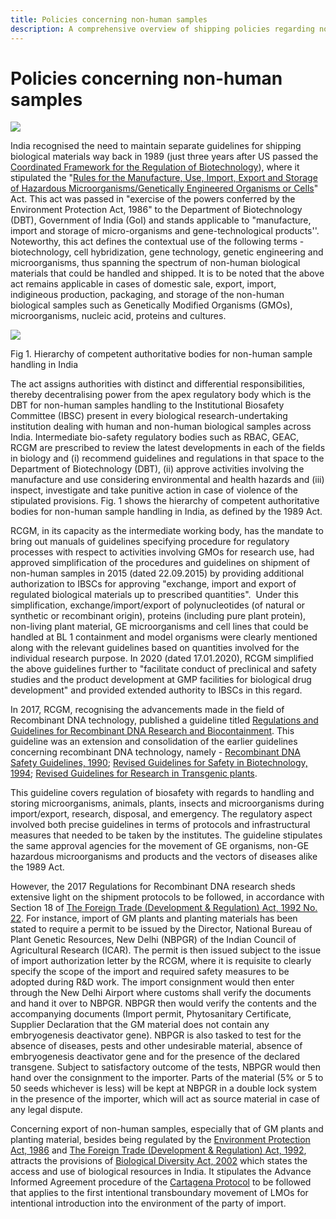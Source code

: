 ```yaml
---
title: Policies concerning non-human samples
description: A comprehensive overview of shipping policies regarding non-human samples in India, inclusive of genetically Modified Organisms, microorganisms, nucleic acids, proteins and cultures
---
```


# Policies concerning non-human samples

![](https://images.unsplash.com/photo-1585057638670-98226d968ee5?ixid=MnwxMjA3fDB8MHxwaG90by1wYWdlfHx8fGVufDB8fHx8&ixlib=rb-1.2.1&auto=format&fit=crop&w=2510&q=80)

India recognised the need to maintain separate guidelines for shipping biological materials way back in 1989 (just three years after US passed the [Coordinated Framework for the Regulation of Biotechnology](https://www.aphis.usda.gov/brs/fedregister/coordinated_framework.pdf)), where it stipulated the "[Rules for the Manufacture, Use, Import, Export and Storage of Hazardous Microorganisms/Genetically Engineered Organisms or Cells](https://ibkp.dbtindia.gov.in/DBT_Content_Test/CMS/Guidelines/20181115121526033_Rules-for-the-manufacture-use-import-export-and-storage-1989.pdf)" Act. This act was passed in "exercise of the powers conferred by the Environment Protection Act, 1986" to the Department of Biotechnology (DBT), Government of India (GoI) and stands applicable to "manufacture, import and storage of micro-organisms and gene-technological products''. Noteworthy, this act defines the contextual use of the following terms - biotechnology, cell hybridization, gene technology, genetic engineering and microorganisms, thus spanning the spectrum of non-human biological materials that could be handled and shipped. It is to be noted that the above act remains applicable in cases of domestic sale, export, import, indigineous production, packaging, and storage of the non-human biological samples such as Genetically Modified Organisms (GMOs), microorganisms, nucleic acid, proteins and cultures. 

![](https://lh4.googleusercontent.com/-hy7uH9X57KDMsHQKLZq6DwKkbrDWeOdKHmps2P5WRmpGjF3W8HXOTJALfBpU1OtaaHOfInd55YEKxgGiNGzAbGs6AuAtS8ZKq2j9vMAST5mAj-0uM6HP3BpFepsaEVOnwoVY467=s0)

Fig 1. Hierarchy of competent authoritative bodies for non-human sample handling in India

The act assigns authorities with distinct and differential responsibilities, thereby decentralising power from the apex regulatory body which is the DBT for non-human samples handling to the Institutional Biosafety Committee (IBSC) present in every biological research-undertaking institution dealing with human and non-human biological samples across India. Intermediate bio-safety regulatory bodies such as RBAC, GEAC, RCGM are prescribed to review the latest developments in each of the fields in biology and (i) recommend guidelines and regulations in that space to the Department of Biotechnology (DBT), (ii) approve activities involving the manufacture and use considering environmental and health hazards and (iii) inspect, investigate and take punitive action in case of violence of the stipulated provisions. Fig. 1 shows the hierarchy of competent authoritative bodies for non-human sample handling in India, as defined by the 1989 Act.

RCGM, in its capacity as the intermediate working body, has the mandate to bring out manuals of guidelines specifying procedure for regulatory processes with respect to activities involving GMOs for research use, had approved simplification of the procedures and guidelines on shipment of non-human samples in 2015 (dated 22.09.2015) by providing additional authorization to IBSCs for approving "exchange, import and export of regulated biological materials up to prescribed quantities".  Under this simplification, exchange/import/export of polynucleotides (of natural or synthetic or recombinant origin), proteins (including pure plant protein), non-living plant material, GE microorganisms and cell lines that could be handled at BL 1 containment and model organisms were clearly mentioned along with the relevant guidelines based on quantities involved for the individual research purpose. In 2020 (dated 17.01.2020), RCGM simplified the above guidelines further to "facilitate conduct of preclinical and safety studies and the product development at GMP facilities for biological drug development" and provided extended authority to IBSCs in this regard.

In 2017, RCGM, recognising the advancements made in the field of Recombinant DNA technology, published a guideline titled [Regulations and Guidelines for Recombinant DNA Research and Biocontainment](https://ibkp.dbtindia.gov.in/DBT_Content_Test/CMS/Guidelines/20181115134719867_Regulations-Guidelines-for-Reocminant-DNA-Research-and-Biocontainment-2017.pdf). This guideline was an extension and consolidation of the earlier guidelines concerning recombinant DNA technology, namely - [Recombinant DNA Safety Guidelines, 1990](https://biosafety.icar.gov.in/recombinant-dna-safety-guidelines-1990-2/); [Revised Guidelines for Safety in Biotechnology, 1994](http://biochem.du.ac.in/web/uploads/30%20Guidelines%20for%20Safety%20in%20Biotechnology.pdf); [Revised Guidelines for Research in Transgenic plants](https://biosafety.icar.gov.in/wp-content/uploads/2015/11/Rev_Guidelines_Research1998.pdf). 

This guideline covers regulation of biosafety with regards to handling and storing microorganisms, animals, plants, insects and microorganisms during import/export, research, disposal, and emergency. The regulatory aspect involved both precise guidelines in terms of protocols and infrastructural measures that needed to be taken by the institutes. The guideline stipulates the same approval agencies for the movement of GE organisms, non-GE hazardous microorganisms and products and the vectors of diseases alike the 1989 Act.

However, the 2017 Regulations for Recombinant DNA research sheds extensive light on the shipment protocols to be followed, in accordance with Section 18 of [The Foreign Trade (Development & Regulation) Act, 1992 No. 22](https://legislative.gov.in/sites/default/files/A1992-22_0.pdf). For instance, import of GM plants and planting materials has been stated to require a permit to be issued by the Director, National Bureau of Plant Genetic Resources, New Delhi (NBPGR) of the Indian Council of Agricultural Research (ICAR). The permit is then issued subject to the issue of import authorization letter by the RCGM, where it is requisite to clearly specify the scope of the import and required safety measures to be adopted during R&D work. The import consignment would then enter through the New Delhi Airport where customs shall verify the documents and hand it over to NBPGR. NBPGR then would verify the contents and the accompanying documents (Import permit, Phytosanitary Certificate, Supplier Declaration that the GM material does not contain any embryogenesis deactivator gene). NBPGR is also tasked to test for the absence of diseases, pests and other undesirable material, absence of embryogenesis deactivator gene and for the presence of the declared transgene. Subject to satisfactory outcome of the tests, NBPGR would then hand over the consignment to the importer. Parts of the material (5% or 5 to 50 seeds whichever is less) will be kept at NBPGR in a double lock system in the presence of the importer, which will act as source material in case of any legal dispute.

Concerning export of non-human samples, especially that of GM plants and planting material, besides being regulated by the [Environment Protection Act, 1986](https://www.indiacode.nic.in/bitstream/123456789/4316/1/ep_act_1986.pdf) and [The Foreign Trade (Development & Regulation) Act, 1992](https://legislative.gov.in/sites/default/files/A1992-22_0.pdf), attracts the provisions of [Biological Diversity Act, 2002](https://www.indiacode.nic.in/bitstream/123456789/2046/1/200318.pdf) which states the access and use of biological resources in India. It stipulates the Advance Informed Agreement procedure of the [Cartagena Protocol](https://www.cbd.int/doc/legal/cartagena-protocol-en.pdf) to be followed that applies to the first intentional transboundary movement of LMOs for intentional introduction into the environment of the party of import.